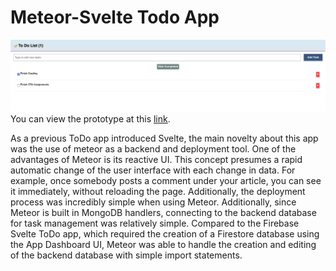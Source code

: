 # Meteor-Svelte Todo App
![Page Demo](demo.png)
You can view the prototype at this [link](https://psong-todo.meteorapp.com/).

As a previous ToDo app introduced Svelte, the main novelty about this app was the use of meteor as a backend and deployment tool. One of the advantages of Meteor is its reactive UI. This concept presumes a rapid automatic change of the user interface with each change in data. For example, once somebody posts a comment under your article, you can see it immediately, without reloading the page. Additionally, the deployment process was incredibly simple when using Meteor. Additionally, since Meteor is built in MongoDB handlers, connecting to the backend database for task management was relatively simple. Compared to the Firebase Svelte ToDo app, which required the creation of a Firestore database using the App Dashboard UI, Meteor was able to handle the creation and editing of the backend database with simple import statements.
